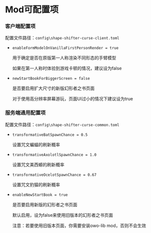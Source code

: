 # Mod可配置项

### 客户端配置项

配置文件路径：`config\shape-shifter-curse-client.toml`

- `enableFormModelOnVanillaFirstPersonRender = true`

   用于确定是否在原版第一人称渲染不同形态的手臂模型

   如果在第一人称时体验到游戏卡顿的情况，建议设为false

- `newStartBookForBiggerScreen = false`

   是否要启用扩大尺寸的新版幻形者之书页面

   对于使用高分辨率屏幕游玩，页面UI过小的情况下建议设为true

### 服务端通用配置项

配置文件路径：`config\shape-shifter-curse-common.toml`

- `transformativeBatSpawnChance = 0.5`

   设置咒文蝙蝠的刷新概率

- `transformativeAxolotlSpawnChance = 1.0`

   设置咒文美西螈的刷新概率

- `transformativeOcelotSpawnChance = 0.67`

   设置咒文豹猫的刷新概率

- `enableNewStartBook = true`

   是否要启用新版的幻形者之书页面

   默认启用，设为false来使用旧版本的幻形者之书页面

   注意：若要使用旧版本页面，你需要安装owo-lib mod，否则不会生效